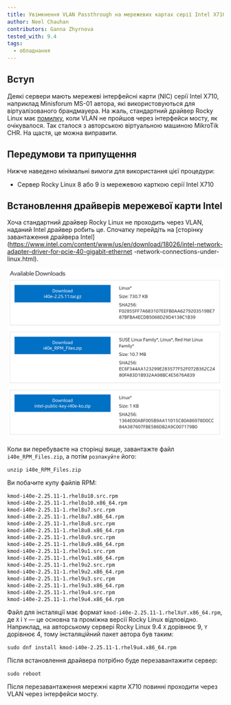 ```yaml
---
title: Увімкнення VLAN Passthrough на мережевих картах серії Intel X710
author: Neel Chauhan
contributors: Ganna Zhyrnova
tested_with: 9.4
tags:
  - обладнання
---
```


## Вступ

Деякі сервери мають мережеві інтерфейсні карти (NIC) серії Intel X710, наприклад Minisforum MS-01 автора, які використовуються для віртуалізованого брандмауера. На жаль, стандартний драйвер Rocky Linux має [помилку](https://community.intel.com/t5/Ethernet-Products/X710-strips-incoming-vlan-tag-with-SRIOV/m-p/551464), коли VLAN не пройшов через інтерфейси мосту, як очікувалося. Так сталося з авторською віртуальною машиною MikroTik CHR. На щастя, це можна виправити.

## Передумови та припущення

Нижче наведено мінімальні вимоги для використання цієї процедури:

- Сервер Rocky Linux 8 або 9 із мережевою карткою серії Intel X710

## Встановлення драйверів мережевої карти Intel

Хоча стандартний драйвер Rocky Linux не проходить через VLAN, наданий Intel драйвер робить це. Спочатку перейдіть на [сторінку завантаження драйвера Intel](https://www.intel.com/content/www/us/en/download/18026/intel-network-adapter-driver-for-pcie-40-gigabit-ethernet -network-connections-under-linux.html).

![Intel's X710 Driver Download Page](../images/intel_x710_drivers.png)

Коли ви перебуваєте на сторінці вище, завантажте файл `i40e_RPM_Files.zip`, а потім `розпакуйте` його:

```
unzip i40e_RPM_Files.zip
```

Ви побачите купу файлів RPM:

```
kmod-i40e-2.25.11-1.rhel8u10.src.rpm
kmod-i40e-2.25.11-1.rhel8u10.x86_64.rpm
kmod-i40e-2.25.11-1.rhel8u7.src.rpm
kmod-i40e-2.25.11-1.rhel8u7.x86_64.rpm
kmod-i40e-2.25.11-1.rhel8u8.src.rpm
kmod-i40e-2.25.11-1.rhel8u8.x86_64.rpm
kmod-i40e-2.25.11-1.rhel8u9.src.rpm
kmod-i40e-2.25.11-1.rhel8u9.x86_64.rpm
kmod-i40e-2.25.11-1.rhel9u1.src.rpm
kmod-i40e-2.25.11-1.rhel9u1.x86_64.rpm
kmod-i40e-2.25.11-1.rhel9u2.src.rpm
kmod-i40e-2.25.11-1.rhel9u2.x86_64.rpm
kmod-i40e-2.25.11-1.rhel9u3.src.rpm
kmod-i40e-2.25.11-1.rhel9u3.x86_64.rpm
kmod-i40e-2.25.11-1.rhel9u4.src.rpm
kmod-i40e-2.25.11-1.rhel9u4.x86_64.rpm
```

Файл для інсталяції має формат `kmod-i40e-2.25.11-1.rhelXuY.x86_64.rpm`, де `X` і `Y` — це основна та проміжна версії Rocky Linux відповідно. Наприклад, на авторському сервері Rocky Linux 9.4 `X` дорівнює 9, `Y` дорівнює 4, тому інсталяційний пакет автора був таким:

```
sudo dnf install kmod-i40e-2.25.11-1.rhel9u4.x86_64.rpm
```

Після встановлення драйвера потрібно буде перезавантажити сервер:

```
sudo reboot
```

Після перезавантаження мережні карти X710 повинні проходити через VLAN через інтерфейси мосту.

